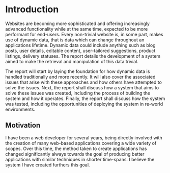 # Introduction

Websites are becoming more sophisticated and offering increasingly advanced functionality while at the same time, expected to be more performant for end-users. Every non-trivial website is, in some part, makes use of dynamic data, that is data which can change throughout an applications lifetime. Dynamic data could include anything such as blog posts, user details, editable content, user-tailored suggestions, product listings, delivery statuses. The report details the development of a system aimed to make the retrieval and manipulation of this data trivial.

The report will start by laying the foundation for how dynamic data is handled traditionally and more recently. It will also cover the associated issues that arise with these approaches and how others have attempted to solve the issues. Next, the report shall discuss how a system that aims to solve these issues was created, including the process of building the system and how it operates. Finally, the report shall discuss how the system was tested, including the opportunities of deploying the system in re-world environments.

## Motivation

I have been a web developer for several years, being directly involved with the creation of many web-based applications covering a wide variety of scopes. Over this time, the method taken to create applications has changed significantly always towards the goal of producing better applications with similar techniques in shorter time-spans. I believe the system I have created furthers this goal.
